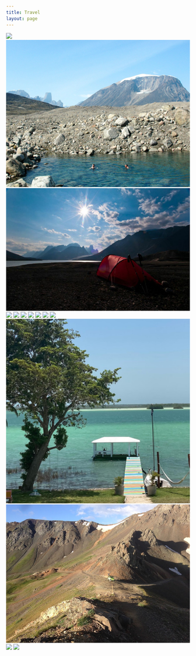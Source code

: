 ```yaml
---
title: Travel
layout: page
---
```





<img src="/assets/images/b.jpg">
<img src="/assets/images/x1.jpeg">
<img src="/assets/images/x13.jpeg">
<img src="/assets/images/c.jpg">
<img src="/assets/images/d.jpg">
<img src="/assets/images/x3.jpg">
<img src="/assets/images/e.jpg">
<img src="/assets/images/f.jpg">
<img src="/assets/images/x2.jpg">
<img src="/assets/images/g.jpg">
<img src="/assets/images/x10.jpeg">
<img src="/assets/images/x6.jpeg">
<img src="/assets/images/x4.jpeg">
<img src="/assets/images/h.jpg">

